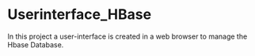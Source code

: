 # Userinterface_HBase
In this project a user-interface is created in a web browser to manage the Hbase Database.
